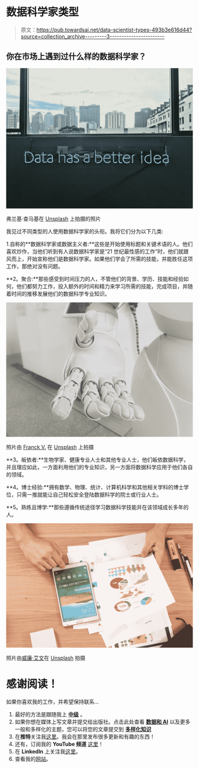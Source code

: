 # 数据科学家类型

> 原文：<https://pub.towardsai.net/data-scientist-types-493b3e616d44?source=collection_archive---------3----------------------->

## 你在市场上遇到过什么样的数据科学家？

![](img/d9ed4f7e5f6e8f35376962fce3ba8fab.png)

弗兰基·查马基在 [Unsplash](https://unsplash.com?utm_source=medium&utm_medium=referral) 上拍摄的照片

我见过不同类型的人使用数据科学家的头衔。我将它们分为以下几类:

1.自称的**数据科学家或数据主义者:**这些是开始使用标题和关键术语的人。他们喜欢炒作，当他们听到有人说数据科学家是“21 世纪最性感的工作”时，他们就跟风而上，开始宣称他们是数据科学家。如果他们学会了所需的技能，并能胜任这项工作，那绝对没有问题。

**2。聚合:**那些感受到时间压力的人，不管他们的背景、学历、技能和经验如何，他们都努力工作，投入额外的时间和精力来学习所需的技能，完成项目，并随着时间的推移发展他们的数据科学专业知识。

![](img/b49d21bdf339b086e51c88bfc9bb7590.png)

照片由 [Franck V.](https://unsplash.com/@franckinjapan?utm_source=medium&utm_medium=referral) 在 [Unsplash](https://unsplash.com?utm_source=medium&utm_medium=referral) 上拍摄

**3。皈依者:**生物学家、健康专业人士和其他专业人士，他们皈依数据科学，并且理应如此，一方面利用他们的专业知识，另一方面将数据科学应用于他们各自的领域。

**4。博士经验:**拥有数学、物理、统计、计算机科学和其他相关学科的博士学位，只需一推就能让自己轻松安全登陆数据科学的院士或行业人士。

**5。熟练且博学:**那些遵循传统途径学习数据科学技能并在该领域成长多年的人。

![](img/ceda6c782d4b7d60553d98cd1eff9c68.png)

照片由[威廉·艾文](https://unsplash.com/@firmbee?utm_source=medium&utm_medium=referral)在 [Unsplash](https://unsplash.com?utm_source=medium&utm_medium=referral) 拍摄

# 感谢阅读！

如果你喜欢我的工作，并希望保持联系…

1.  最好的方法是跟随我上 [**中级**](https://medium.com/@channaseeb) 。
2.  如果你想在媒体上写文章并提交给出版社。点击此处查看 [**数据和 AI**](https://medium.com/data-and-ai) 以及更多一般和多样化的主题，您可以将您的文章提交到 [**多样化知识**](https://medium.com/diversified-knowledge)
3.  在**推特**关注我[这里](http://www.twitter.com/ChanNaseeb)。我会在那里发布很多更新和有趣的东西！
4.  还有，订阅我的 **YouTube 频道** [这里](https://www.youtube.com/channel/UCAbnQ5KV9pnz1sLoRvx9v_w?view_as=subscriber)！
5.  在 **LinkedIn** 上关注我[这里](https://www.linkedin.com/in/channaseeb/)。
6.  查看我的[网站](https://sites.google.com/site/channaseeb/home?authuser=0)。
